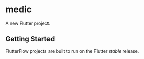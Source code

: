 # medic

A new Flutter project.

## Getting Started

FlutterFlow projects are built to run on the Flutter _stable_ release.
